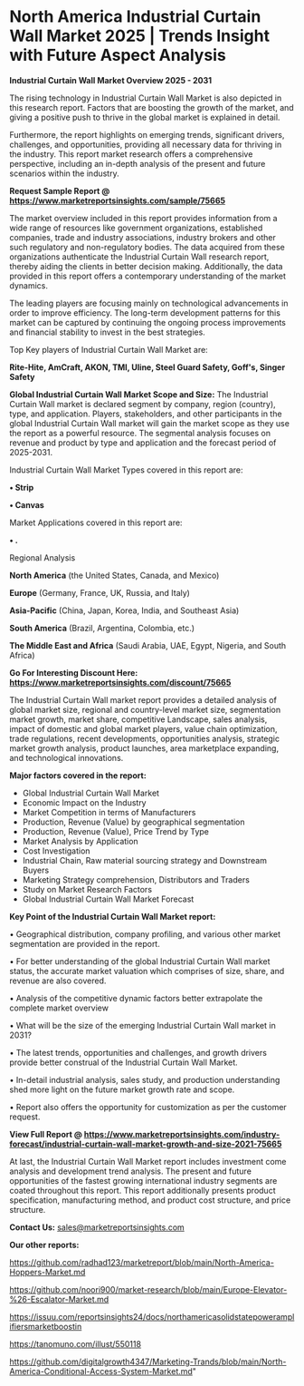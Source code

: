 # North America Industrial Curtain Wall Market 2025 | Trends Insight with Future Aspect Analysis

<Strong> Industrial Curtain Wall Market Overview 2025 - 2031</strong>

The rising technology in Industrial Curtain Wall Market is also depicted in this research report. Factors that are boosting the growth of the market, and giving a positive push to thrive in the global market is explained in detail.

Furthermore, the report highlights on emerging trends, significant drivers, challenges, and opportunities, providing all necessary data for thriving in the industry. This report market research offers a comprehensive perspective, including an in-depth analysis of the present and future scenarios within the industry.

<strong>Request Sample Report @ <a href=https://www.marketreportsinsights.com/sample/75665>https://www.marketreportsinsights.com/sample/75665</a></strong>

The market overview included in this report provides information from a wide range of resources like government organizations, established companies, trade and industry associations, industry brokers and other such regulatory and non-regulatory bodies. The data acquired from these organizations authenticate the Industrial Curtain Wall research report, thereby aiding the clients in better decision making. Additionally, the data provided in this report offers a contemporary understanding of the market dynamics.

The leading players are focusing mainly on technological advancements in order to improve efficiency. The long-term development patterns for this market can be captured by continuing the ongoing process improvements and financial stability to invest in the best strategies.

Top Key players of Industrial Curtain Wall Market are:

<strong>Rite-Hite, AmCraft, AKON, TMI, Uline, Steel Guard Safety, Goff&#39;s, Singer Safety</strong>

<strong><b>Global Industrial Curtain Wall Market Scope and Size:</b></strong>
The Industrial Curtain Wall market is declared segment by company, region (country), type, and application. Players, stakeholders, and other participants in the global Industrial Curtain Wall market will gain the market scope as they use the report as a powerful resource. The segmental analysis focuses on revenue and product by type and application and the forecast period of 2025-2031.

Industrial Curtain Wall Market Types covered in this report are:

<strong>• Strip

• Canvas</strong>

Market Applications covered in this report are:

<strong>• .</strong> 

Regional Analysis

<strong>North America</strong> (the United States, Canada, and Mexico)

<strong>Europe</strong> (Germany, France, UK, Russia, and Italy)

<strong>Asia-Pacific</strong> (China, Japan, Korea, India, and Southeast Asia)

<strong>South America</strong> (Brazil, Argentina, Colombia, etc.)

<strong>The Middle East and Africa</strong> (Saudi Arabia, UAE, Egypt, Nigeria, and South Africa)

<strong>Go For Interesting Discount Here: <a href=https://www.marketreportsinsights.com/discount/75665>https://www.marketreportsinsights.com/discount/75665</a></strong>

The Industrial Curtain Wall market report provides a detailed analysis of global market size, regional and country-level market size, segmentation market growth, market share, competitive Landscape, sales analysis, impact of domestic and global market players, value chain optimization, trade regulations, recent developments, opportunities analysis, strategic market growth analysis, product launches, area marketplace expanding, and technological innovations.

<strong><b>Major factors covered in the report:</b></strong>
<ul>
  <li>Global Industrial Curtain Wall Market </li>
  <li>Economic Impact on the Industry</li>
  <li>Market Competition in terms of Manufacturers</li>
  <li>Production, Revenue (Value) by geographical segmentation</li>
  <li>Production, Revenue (Value), Price Trend by Type</li>
  <li>Market Analysis by Application</li>
  <li>Cost Investigation</li>
  <li>Industrial Chain, Raw material sourcing strategy and Downstream Buyers</li>
  <li>Marketing Strategy comprehension, Distributors and Traders</li>
  <li>Study on Market Research Factors</li>
  <li>Global Industrial Curtain Wall Market Forecast</li>
</ul>

<strong><b>Key Point of the Industrial Curtain Wall Market report:</b></strong>

• Geographical distribution, company profiling, and various other market segmentation are provided in the report.

• For better understanding of the global Industrial Curtain Wall market status, the accurate market valuation which comprises of size, share, and revenue are also covered.

• Analysis of the competitive dynamic factors better extrapolate the complete market overview

• What will be the size of the emerging Industrial Curtain Wall market in 2031?

• The latest trends, opportunities and challenges, and growth drivers provide better construal of the Industrial Curtain Wall Market.

• In-detail industrial analysis, sales study, and production understanding shed more light on the future market growth rate and scope.

• Report also offers the opportunity for customization as per the customer request.

<strong><b>View Full Report @ <a href=https://www.marketreportsinsights.com/industry-forecast/industrial-curtain-wall-market-growth-and-size-2021-75665>https://www.marketreportsinsights.com/industry-forecast/industrial-curtain-wall-market-growth-and-size-2021-75665</a></b></strong>


At last, the Industrial Curtain Wall Market report includes investment come analysis and development trend analysis. The present and future opportunities of the fastest growing international industry segments are coated throughout this report. This report additionally presents product specification, manufacturing method, and product cost structure, and price structure.

<strong>Contact Us:</strong>
sales@marketreportsinsights.com

<strong>Our other reports:</strong>

<a href=https://github.com/radhad123/marketreport/blob/main/North-America-Hoppers-Market.md>https://github.com/radhad123/marketreport/blob/main/North-America-Hoppers-Market.md</a>

<a href=https://github.com/noori900/market-research/blob/main/Europe-Elevator-%26-Escalator-Market.md>https://github.com/noori900/market-research/blob/main/Europe-Elevator-%26-Escalator-Market.md</a>

<a href=https://issuu.com/reportsinsights24/docs/northamericasolidstatepoweramplifiersmarketboostin>https://issuu.com/reportsinsights24/docs/northamericasolidstatepoweramplifiersmarketboostin</a>

<a href=https://tanomuno.com/illust/550118>https://tanomuno.com/illust/550118</a>

<a href=https://github.com/digitalgrowth4347/Marketing-Trands/blob/main/North-America-Conditional-Access-System-Market.md>https://github.com/digitalgrowth4347/Marketing-Trands/blob/main/North-America-Conditional-Access-System-Market.md</a>"
